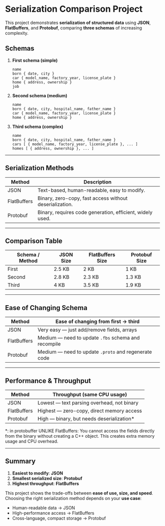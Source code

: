 # Serialization Comparison Project

This project demonstrates **serialization of structured data** using **JSON**, **FlatBuffers**, and **Protobuf**, comparing **three schemas** of increasing complexity.

## Schemas

1. **First schema (simple)**

   ```text
   name
   born { date, city }
   car { model_name, factory_year, license_plate }
   home { address, ownership }
   job
   ```

2. **Second schema (medium)**

   ```text
   name
   born { date, city, hospital_name, father_name }
   car { model_name, factory_year, license_plate }
   home { address, ownership }
   ```

3. **Third schema (complex)**

   ```text
   name
   born { date, city, hospital_name, father_name }
   cars [ { model_name, factory_year, license_plate }, ... ]
   homes [ { address, ownership }, ... ]
   ```

---

## Serialization Methods

| Method      | Description                                               |
| ----------- | --------------------------------------------------------- |
| JSON        | Text-based, human-readable, easy to modify.               |
| FlatBuffers | Binary, zero-copy, fast access without deserialization.   |
| Protobuf    | Binary, requires code generation, efficient, widely used. |

---

## Comparison Table

| Schema / Method | JSON Size | FlatBuffers Size | Protobuf Size |
| --------------- | --------- | ---------------- | ------------- |
| First           | 2.5 KB    | 2 KB             | 1 KB          |
| Second          | 2.8 KB    | 2.3 KB           | 1.3 KB        |
| Third           | 4 KB      | 3.5 KB           | 1.9 KB        |

---

## Ease of Changing Schema

| Method      | Ease of changing from first → third                  |
| ----------- | ---------------------------------------------------- |
| JSON        | Very easy — just add/remove fields, arrays           |
| FlatBuffers | Medium — need to update `.fbs` schema and recompile  |
| Protobuf    | Medium — need to update `.proto` and regenerate code |

---

## Performance & Throughput

| Method      | Throughput (same CPU usage)               |
| ----------- | ----------------------------------------- |
| JSON        | Lowest — text parsing overhead, not binary|
| FlatBuffers | Highest — zero-copy, direct memory access |
| Protobuf    | High — binary, but needs deserialization* |

*:
  in protobuffer UNLIKE FlatBuffers:
    You cannot access the fields directly from the binary without creating a C++ object.
    This creates extra memory usage and CPU overhead.

---

## Summary

1. **Easiest to modify**: **JSON**
2. **Smallest serialized size**: **Protobuf**
3. **Highest throughput**: **FlatBuffers**

This project shows the trade-offs between **ease of use, size, and speed**. Choosing the right serialization method depends on your **use case**:

* Human-readable data → JSON
* High-performance access → FlatBuffers
* Cross-language, compact storage → Protobuf
